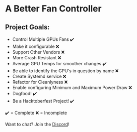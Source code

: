 # A Better Fan Controller

## Project Goals:
- Control Multiple GPUs Fans ✔️
- Make it configurable ❌
- Support Other Vendors ❌
- More Crash Resistant ❌
- Average GPU Temps for smoother changes ️✔️
- Be able to identify the GPU's in question by name ❌
- Create Systemd service ❌
- Refactor for Cleanlyness ❌
- Enable configuring Minimum and Maximum Power Draw ❌
- Dogfood! ✔️
- Be a Hacktoberfest Project! ✔️

✔️ = Complete
❌ = Incomplete

Want to chat? Join the [Discord](https://discord.gg/5g5cH2a)! 
